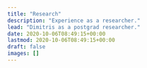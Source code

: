 ```yaml
---
title: "Research"
description: "Experience as a researcher."
lead: "Dimitris as a postgrad researcher."
date: 2020-10-06T08:49:15+00:00
lastmod: 2020-10-06T08:49:15+00:00
draft: false
images: []
---
```

